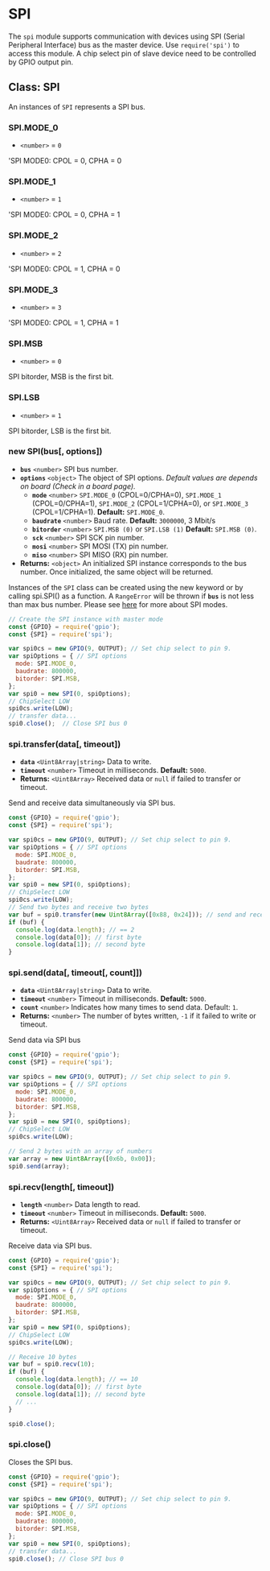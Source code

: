 # SPI

The `spi` module supports communication with devices using SPI (Serial Peripheral Interface) bus as the master device. Use `require('spi')` to access this module. A chip select pin of slave device need to be controlled by GPIO output pin.

## Class: SPI

An instances of `SPI` represents a SPI bus.

### SPI.MODE\_0

* `<number>` = `0`

'SPI MODE0: CPOL = 0, CPHA = 0

### SPI.MODE\_1

* `<number>` = `1`

'SPI MODE0: CPOL = 0, CPHA = 1

### SPI.MODE\_2

* `<number>` = `2`

'SPI MODE0: CPOL = 1, CPHA = 0

### SPI.MODE\_3

* `<number>` = `3`

'SPI MODE0: CPOL = 1, CPHA = 1

### SPI.MSB

* `<number>` = `0`

SPI bitorder, MSB is the first bit.

### SPI.LSB

* `<number>` = `1`

SPI bitorder, LSB is the first bit.

### new SPI(bus\[, options])

* **`bus`** `<number>` SPI bus number.
* **`options`** `<object>` The object of SPI options. _Default values are depends on board (Check in a board page)._
  * **`mode`** `<number>` `SPI.MODE_0` (CPOL=0/CPHA=0), `SPI.MODE_1` (CPOL=0/CPHA=1), `SPI.MODE_2` (CPOL=1/CPHA=0), or `SPI.MODE_3` (CPOL=1/CPHA=1). **Default:** `SPI.MODE_0`.
  * **`baudrate`** `<number>` Baud rate. **Default:** `3000000`, 3 Mbit/s
  * **`bitorder`** `<number>` `SPI.MSB (0)` or `SPI.LSB (1)`  **Default:** `SPI.MSB (0)`.
  * **`sck`** `<number>` SPI SCK pin number.
  * **`mosi`** `<number>` SPI MOSI (TX) pin number.
  * **`miso`** `<number>` SPI MISO (RX) pin number.
* **Returns:** `<object>` An initialized SPI instance corresponds to the bus number. Once initialized, the same object will be returned.

Instances of the `SPI` class can be created using the new keyword or by calling spi.SPI() as a function. A `RangeError` will be thrown if **`bus`** is not less than max bus number. Please see [here](https://en.wikipedia.org/wiki/Serial\_Peripheral\_Interface#Clock\_polarity\_and\_phase) for more about SPI modes.

```javascript
// Create the SPI instance with master mode 
const {GPIO} = require('gpio');
const {SPI} = require('spi');

var spi0cs = new GPIO(9, OUTPUT); // Set chip select to pin 9.
var spiOptions = { // SPI options
  mode: SPI.MODE_0,
  baudrate: 800000,
  bitorder: SPI.MSB,
};
var spi0 = new SPI(0, spiOptions);
// ChipSelect LOW
spi0cs.write(LOW);
// transfer data...
spi0.close();  // Close SPI bus 0
```

### spi.transfer(data\[, timeout])

* **`data`** `<Uint8Array|string>` Data to write.
* **`timeout`** `<number>` Timeout in milliseconds. **Default:** `5000`.
* **Returns:** `<Uint8Array>` Received data or `null` if failed to transfer or timeout.

Send and receive data simultaneously via SPI bus.

```javascript
const {GPIO} = require('gpio');
const {SPI} = require('spi');

var spi0cs = new GPIO(9, OUTPUT); // Set chip select to pin 9.
var spiOptions = { // SPI options
  mode: SPI.MODE_0,
  baudrate: 800000,
  bitorder: SPI.MSB,
};
var spi0 = new SPI(0, spiOptions);
// ChipSelect LOW
spi0cs.write(LOW);
// Send two bytes and receive two bytes
var buf = spi0.transfer(new Uint8Array([0x88, 0x24])); // send and receive two byte data.
if (buf) {
  console.log(data.length); // == 2
  console.log(data[0]); // first byte
  console.log(data[1]); // second byte
}
```

### spi.send(data\[, timeout\[, count]])

* **`data`** `<Uint8Array|string>` Data to write.
* **`timeout`** `<number>` Timeout in milliseconds. **Default:** `5000`.
* **`count`** `<number>` Indicates how many times to send data. Default: `1`.
* **Returns:** `<number>` The number of bytes written, `-1` if it failed to write or timeout.

Send data via SPI bus

```javascript
const {GPIO} = require('gpio');
const {SPI} = require('spi');

var spi0cs = new GPIO(9, OUTPUT); // Set chip select to pin 9.
var spiOptions = { // SPI options
  mode: SPI.MODE_0,
  baudrate: 800000,
  bitorder: SPI.MSB,
};
var spi0 = new SPI(0, spiOptions);
// ChipSelect LOW
spi0cs.write(LOW);

// Send 2 bytes with an array of numbers
var array = new Uint8Array([0x6b, 0x00]);
spi0.send(array);
```

### spi.recv(length\[, timeout])

* **`length`** `<number>` Data length to read.
* **`timeout`** `<number>` Timeout in milliseconds. **Default:** `5000`.
* **Returns:** `<Uint8Array>` Received data or `null` if failed to transfer or timeout.

Receive data via SPI bus.

```javascript
const {GPIO} = require('gpio');
const {SPI} = require('spi');

var spi0cs = new GPIO(9, OUTPUT); // Set chip select to pin 9.
var spiOptions = { // SPI options
  mode: SPI.MODE_0,
  baudrate: 800000,
  bitorder: SPI.MSB,
};
var spi0 = new SPI(0, spiOptions);
// ChipSelect LOW
spi0cs.write(LOW);

// Receive 10 bytes
var buf = spi0.recv(10);
if (buf) {
  console.log(data.length); // == 10
  console.log(data[0]); // first byte
  console.log(data[1]); // second byte
  // ...
}

spi0.close();
```

### spi.close()

Closes the SPI bus.

```javascript
const {GPIO} = require('gpio');
const {SPI} = require('spi');

var spi0cs = new GPIO(9, OUTPUT); // Set chip select to pin 9.
var spiOptions = { // SPI options
  mode: SPI.MODE_0,
  baudrate: 800000,
  bitorder: SPI.MSB,
};
var spi0 = new SPI(0, spiOptions);
// transfer data...
spi0.close(); // Close SPI bus 0
```

